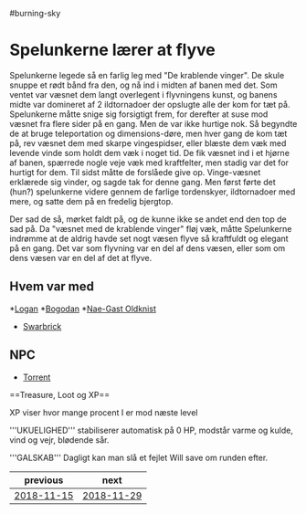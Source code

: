 #burning-sky

# Spelunkerne lærer at flyve 
Spelunkerne legede så en farlig leg med "De krablende vinger". De skule snuppe et rødt bånd fra den, og nå ind i midten af banen med det. Som ventet var væsnet dem langt overlegent i flyvningens kunst, og banens midte var domineret af 2 ildtornadoer der opslugte alle der kom for tæt på. Spelunkerne måtte snige sig forsigtigt frem, for derefter at suse mod væsnet fra flere sider på en gang. Men de var ikke hurtige nok. Så begyndte de at bruge teleportation og dimensions-døre, men hver gang de kom tæt på, rev væsnet dem med skarpe vingespidser, eller blæste dem væk med levende vinde som holdt dem væk i noget tid. De fik væsnet ind i et hjørne af banen, spærrede nogle veje væk med kraftfelter, men stadig var det for hurtigt for dem. Til sidst måtte de forslåede give op. Vinge-væsnet erklærede sig vinder, og sagde tak for denne gang. Men først førte det (hun?) spelunkerne videre gennem de farlige tordenskyer, ildtornadoer med mere, og satte dem på en fredelig bjergtop.

Der sad de så, mørket faldt på, og de kunne ikke se andet end den top de sad på. Da "væsnet med de krablende vinger" fløj væk, måtte Spelunkerne indrømme at de aldrig havde set nogt væsen flyve så kraftfuldt og elegant på en gang. Det var som flyvning var en del af dens væsen, eller som om dens væsen var en del af det at flyve.
 




## Hvem var med
*[Logan](./Logan.md)
*[Bogodan](./Bogodan.md)
*[Nae-Gast Oldknist](./Nae-Gast%20Oldknist.md)
* [Swarbrick](./Swarbrick%20Everwood.md)

## NPC

* [Torrent](./Torrent.md)


==Treasure, Loot og XP==





XP viser hvor mange procent I er mod næste level

'''UKUELIGHED''' stabiliserer automatisk på 0 HP, modstår varme og kulde, vind og vejr, blødende sår.

'''GALSKAB''' Dagligt kan man slå et fejlet Will save om runden efter.

| previous | next |
| --- | --- |
| [2018-11-15](./2018-11-15.md) | [2018-11-29](./2018-11-29.md) |
